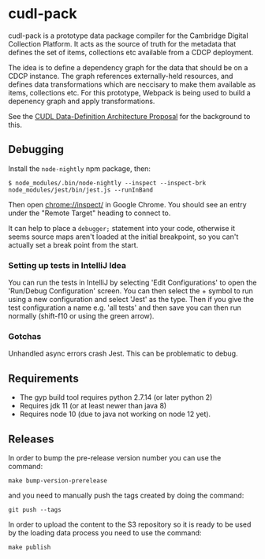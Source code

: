 # cudl-pack

cudl-pack is a prototype data package compiler for the Cambridge Digital Collection Platform. It acts as the source of truth for the metadata that defines the set of items, collections etc available from a CDCP deployment.

The idea is to define a dependency graph for the data that should be on a CDCP instance. The graph references externally-held resources, and defines data transformations which are neccisary to make them available as items, collections etc. For this prototype, Webpack is being used to build a depenency graph and apply transformations.

See the [CUDL Data-Definition Architecture Proposal][data-arch-doc] for the background to this.

[data-arch-doc]: https://docs.google.com/document/d/1rIDvEfdJmvyiSnXYBQ0fOEGxL7B04re8xJ2kmoSyRyE/edit?usp=sharing

## Debugging

Install the `node-nightly` npm package, then:

```
$ node_modules/.bin/node-nightly --inspect --inspect-brk node_modules/jest/bin/jest.js --runInBand
```

Then open [chrome://inspect/](chrome://inspect/) in Google Chrome. You should
see an entry under the "Remote Target" heading to connect to.

It can help to place a `debugger;` statement into your code, otherwise it seems
source maps aren't loaded at the initial breakpoint, so you can't actually set
a break point from the start.

### Setting up tests in IntelliJ Idea

You can run the tests in IntelliJ by selecting 'Edit Configurations' to open
the 'Run/Debug Configuration' screen.  You can then select the + symbol to run
using a new configuration and select 'Jest' as the type.  Then if you give the
test configuration a name e.g. 'all tests' and then save you can then run normally
(shift-f10 or using the green arrow).

### Gotchas

Unhandled async errors crash Jest.  This can be problematic to debug.

## Requirements

- The gyp build tool requires python 2.7.14 (or later python 2)
- Requires jdk 11 (or at least newer than java 8)
- Requires node 10 (due to java not working on node 12 yet).

## Releases

In order to bump the pre-release version number you can use the command:

`make bump-version-prerelease`

and you need to manually push the tags created by doing the command:

`git push --tags`

In order to upload the content to the S3 repository so it is ready to be used by
the loading data process you need to use the command:

`make publish`
